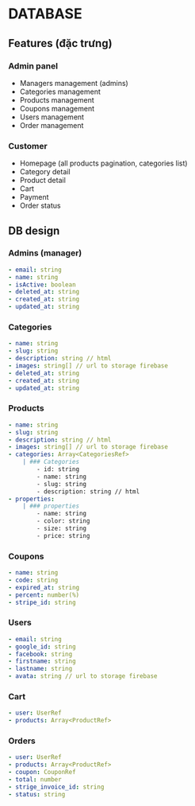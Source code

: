 # DATABASE

## Features (đặc trưng)

### Admin panel

- Managers management (admins)
- Categories management
- Products management
- Coupons management
- Users management
- Order management

### Customer

- Homepage (all products pagination, categories list)
- Category detail
- Product detail
- Cart
- Payment
- Order status

## DB design

### Admins (manager)

```yaml
- email: string
- name: string
- isActive: boolean
- deleted_at: string
- created_at: string
- updated_at: string
```

### Categories

```yaml
- name: string
- slug: string
- description: string // html
- images: string[] // url to storage firebase
- deleted_at: string
- created_at: string
- updated_at: string
```

### Products

```yaml
- name: string
- slug: string
- description: string // html
- images: string[] // url to storage firebase
- categories: Array<CategoriesRef>
    | ### Categories
        - id: string
        - name: string
        - slug: string
        - description: string // html
- properties: 
    | ### properties
        - name: string
        - color: string
        - size: string
        - price: string
```

### Coupons

```yaml
- name: string
- code: string 
- expired_at: string
- percent: number(%)
- stripe_id: string
```

### Users

```yaml
- email: string 
- google_id: string
- facebook: string
- firstname: string
- lastname: string
- avata: string // url to storage firebase
```

### Cart

```yaml
- user: UserRef
- products: Array<ProductRef>
```

### Orders

```yaml
- user: UserRef
- products: Array<ProductRef>
- coupon: CouponRef 
- total: number
- strige_invoice_id: string
- status: string
```
